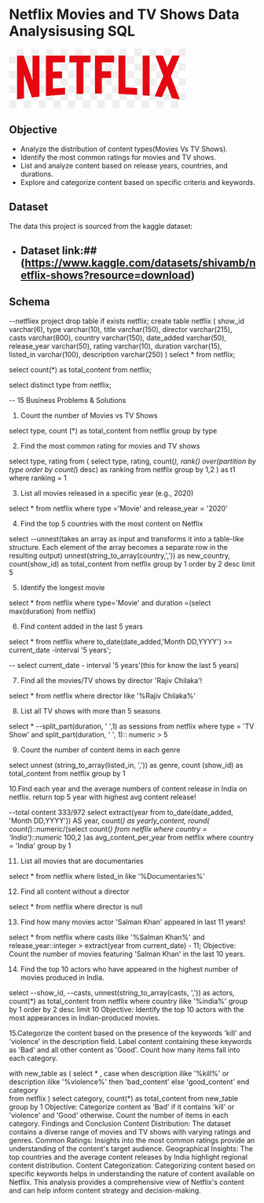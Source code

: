 # Netflix Movies and TV Shows Data Analysisusing SQL

![Netflix Logo](https://github.com/sudharshan4022/netflix_sql_project/blob/main/netflix.logo.png)

## Objective

- Analyze the distribution of content types(Movies Vs TV Shows).
- Identify the most common ratings for movies and TV shows.
- List and analyze content based on release years, countries, and durations.
- Explore and categorize content based on specific criteris and keywords.

## Dataset

The data this project is  sourced from the kaggle dataset:

- ## Dataset link:##(https://www.kaggle.com/datasets/shivamb/netflix-shows?resource=download)
 
## Schema

--netfliex project
drop table if exists netflix;
create table  netflix
(
	show_id	varchar(6),
	type varchar(10),
	title varchar(150),	
	director varchar(215),	
	casts varchar(800),
	country	varchar(150), 
	date_added	varchar(50),
	release_year varchar(50),
	rating varchar(10),
	duration varchar(15),	
	listed_in varchar(100),
	description varchar(250)
)
select * from netflix;

select
 count(*) as total_content
from netflix; 

select
 distinct type
from netflix; 

-- 15 Business Problems & Solutions

1. Count the number of Movies vs TV Shows

select
    type,
    count (*) as total_content
from netflix
group by type

2. Find the most common rating for movies and TV shows

select 
    type,
    rating
from
(
	select
	  type,
	  rating,
	  count(*),
	  rank() over(partition by type order by count(*) desc) as ranking
	from netflix
	group by 1,2
) as t1
where
  ranking = 1

3. List all movies released in a specific year (e.g., 2020)

select  * from netflix
where 
    type ='Movie'
	and
    release_year = '2020'

4. Find the top 5 countries with the most content on Netflix

select
    --unnest(takes an array as input and transforms it into a table-like structure. Each element of the array becomes a separate row in the resulting output)
    unnest(string_to_array(country,',')) as new_country,
	count(show_id) as total_content
from netflix
group by 1
order by 2 desc
limit 5

5. Identify the longest movie

select * from netflix
where
   type='Movie'
   and
   duration =(select max(duration) from netflix)

6. Find content added in the last 5 years

select
    * 
from netflix
where 
    to_date(date_added,'Month DD,YYYY') >= current_date -interval '5 years';

-- select current_date - interval '5 years'(this for know the last 5 years)
	
7. Find all the movies/TV shows by director 'Rajiv Chilaka'!

select * from netflix
where director like '%Rajiv Chilaka%'

8. List all TV shows with more than 5 seasons

select 
     *
	 --split_part(duration, ' ',1) as sessions
from netflix
where
    type = 'TV Show'
	and
    split_part(duration, ' ', 1):: numeric > 5 

9. Count the number of content items in each genre

select 
     unnest (string_to_array(listed_in, ',')) as genre,
	 count (show_id) as total_content
from netflix
group by 1

10.Find each year and the average numbers of content release in India on netflix. 
return top 5 year with highest avg content release!

--total content 333/972
select 
      extract(year from to_date(date_added, 'Month DD,YYYY')) AS year,
	  count(*) as yearly_content,
	  round(
	  count(*)::numeric/(select count(*) from netflix where country = 'India')::numeric* 100,2 )as avg_content_per_year
from netflix
where country = 'India'
group by 1

11. List all movies that are documentaries

select * from netflix
where
   listed_in like '%Documentaries%'
   
12. Find all content without a director

select * from netflix
where
   director is null
   
13. Find how many movies actor 'Salman Khan' appeared in last 11 years!

select *
from netflix
where 
    casts ilike '%Salman Khan%'
    and 
	release_year::integer > extract(year from current_date) - 11; 
 Objective: Count the number of movies featuring 'Salman Khan' in the last 10 years.
	
14. Find the top 10 actors who have appeared in the highest number of movies produced in India.

select 
--show_id,
--casts,
unnest(string_to_array(casts, ',')) as  actors,
count(*) as total_content
from netflix
where country ilike '%india%'
group by 1
order by  2 desc
limit 10
Objective: Identify the top 10 actors with the most appearances in Indian-produced movies.

15.Categorize the content based on the presence of the keywords 'kill' and 'violence' in 
the description field. Label content containing these keywords as 'Bad' and all other 
content as 'Good'. Count how many items fall into each category.

with new_table
as
(
select 
    * , 
    case
	when description ilike '%kill%' or
	     description ilike '%violence%' then 'bad_content'
		 else 'good_content'
	end  category	 
from netflix
)
select
    category,
	count(*) as total_content
from new_table
group by 1
Objective: Categorize content as 'Bad' if it contains 'kill' or 'violence' and 'Good' otherwise. Count the number of items in each category.
Findings and Conclusion
Content Distribution: The dataset contains a diverse range of movies and TV shows with varying ratings and genres.
Common Ratings: Insights into the most common ratings provide an understanding of the content's target audience.
Geographical Insights: The top countries and the average content releases by India highlight regional content distribution.
Content Categorization: Categorizing content based on specific keywords helps in understanding the nature of content available on Netflix.
This analysis provides a comprehensive view of Netflix's content and can help inform content strategy and decision-making.
